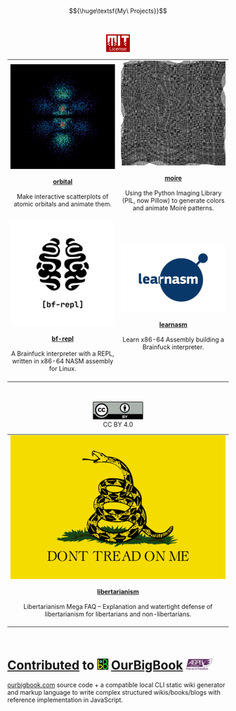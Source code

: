 $${\huge\textsf{My\ Projects}}$$

<br><div align="center"><img src="mit.png" height="40px"></div>

<table>
	<tr>
		<td align="center" width="50%">
			<img src="orbital.png"><br><br><a href="https://github.com/sidstuff/orbital"><b>orbital</b></a><br><br>Make interactive scatterplots of atomic orbitals and animate them.<br><br>
		</td>
		<td align="center" width="50%">
			<img src="moire.png"><br><br><a href="https://github.com/sidstuff/moire"><b>moire</b></a><br><br>Using the Python Imaging Library (PIL, now Pillow) to generate colors and animate Moiré patterns.<br><br>
		</td>
	</tr>
	<tr>
		<td align="center" width="50%">
			<img src="bf-repl.png"><br><br><a href="https://github.com/sidstuff/bf-repl"><b>bf-repl</b></a><br><br>A Brainfuck interpreter with a REPL, written in x86-64 NASM assembly for Linux.<br><br>
		</td>
		<td align="center" width="50%">
			<img src="learnasm.jpg"><br><br><a href="https://github.com/sidstuff/learnasm"><b>learnasm</b></a><br><br>Learn x86-64 Assembly building a Brainfuck interpreter.<br><br>
		</td>
	</tr>
</table>

<br><div align="center"><img src="cc-by.png" height="40px"><br>CC BY 4.0</div>

<table><tr><td align="center">
	<img src="flag.png"><br><br><a href="https://github.com/sidstuff/libertarianism"><b>libertarianism</b></a><br><br>Libertarianism Mega FAQ – Explanation and watertight defense of libertarianism for libertarians and non-libertarians.<br><br>
</td></tr></table><br>

<h1><a href="https://github.com/ourbigbook/ourbigbook/commits?author=sidstuff">Contributed</a> to <img src="ourbigbook.svg" height="25px"> <a href="https://github.com/ourbigbook/ourbigbook">OurBigBook</a> <img src="agpl3.svg" height="25px"></h1>
<a href="https://ourbigbook.com">ourbigbook.com</a> source code + a compatible local CLI static wiki generator and markup language to write complex structured wikis/books/blogs with reference implementation in JavaScript.
